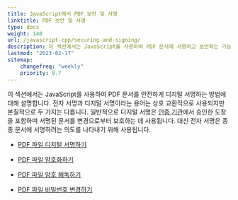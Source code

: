 ```yaml
---
title: JavaScript에서 PDF 보안 및 서명
linktitle: PDF 보안 및 서명
type: docs
weight: 140
url: /javascript-cpp/securing-and-signing/
description: 이 섹션에서는 JavaScript를 사용하여 PDF 문서에 서명하고 보안하는 기능에 대해 설명합니다.
lastmod: "2023-02-17"
sitemap:
    changefreq: "weekly"
    priority: 0.7
---
```


이 섹션에서는 JavaScript를 사용하여 PDF 문서를 안전하게 디지털 서명하는 방법에 대해 설명합니다. 전자 서명과 디지털 서명이라는 용어는 상호 교환적으로 사용되지만 본질적으로 두 가지는 다릅니다. 일반적으로 디지털 서명은 [인증 기관](https://en.wikipedia.org/wiki/Certificate_authority)에서 승인한 도장을 포함하며 서명된 문서를 변경으로부터 보호하는 데 사용됩니다. 대신 전자 서명은 종종 문서에 서명하려는 의도를 나타내기 위해 사용됩니다.

- [PDF 파일 디지털 서명하기](/pdf/javascript-cpp/sign-pdf/)
- [PDF 파일 암호화하기](/pdf/javascript-cpp/encrypt-pdf/)
- [PDF 파일 암호 해독하기](/pdf/javascript-cpp/decrypt-pdf/)

- [PDF 파일 비밀번호 변경하기](/pdf/javascript-cpp/change-password-pdf/)